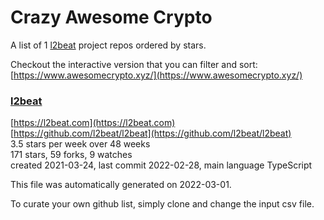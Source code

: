 # Crazy Awesome Crypto
A list of 1 [l2beat](https://github.com/l2beat) project repos ordered by stars.  

Checkout the interactive version that you can filter and sort: 
[https://www.awesomecrypto.xyz/](https://www.awesomecrypto.xyz/)  


### [l2beat](https://github.com/l2beat/l2beat)  
  
[https://l2beat.com](https://l2beat.com)  
[https://github.com/l2beat/l2beat](https://github.com/l2beat/l2beat)  
3.5 stars per week over 48 weeks  
171 stars, 59 forks, 9 watches  
created 2021-03-24, last commit 2022-02-28, main language TypeScript  


This file was automatically generated on 2022-03-01.  

To curate your own github list, simply clone and change the input csv file.  